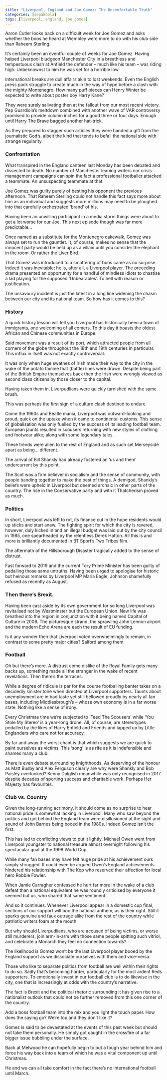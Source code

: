 ```yaml
---
title: "Liverpool, England and Joe Gomez: The Uncomfortable Truth"
categories: [sepakbola]
tags: [liverpool, england, joe gomes]
---
```

Aaron Cutler looks back on a difficult week for Joe Gomez and asks whether the boos he heard at Wembley were more to do with his club side than Raheem Sterling.

It’s certainly been an eventful couple of weeks for Joe Gomez. Having helped Liverpool bludgeon Manchester City in a breathless and tempestuous clash at Anfield the defender – much like his team – was riding high. Unbeknownst to him he was set for a horrible low.

International breaks are dull affairs akin to lost weekends. Even the English press pack struggle to create much in the way of hype before a clash with the mighty Montenegro. How many puff pieces can Henry Winter be expected to write about poster boy Harry Kane?

They were surely salivating then at the fallout from our most recent victory. Pep Guardiola’s meltdown combined with another wave of VAR controversy promised to provide column inches for a good three or four days. Enough until Harry The Brave bagged another hat-trick.

As they prepared to stagger such articles they were handed a gift from the journalistic God’s, albeit the kind that tends to befall the national side with strange regularity.

### Confrontation
<!--
{% include figure image_path="https://www.thisisanfield.com/wp-content/uploads/P2019-11-10-Liverpool_Man_City-108.jpg" caption="LIVERPOOL, ENGLAND - Sunday, November 10, 2019: Manchester City's Raheem Sterling (L) and Liverpool's Joe Gomez at the final whistle after the FA Premier League match between Liverpool FC and Manchester City FC at Anfield. Liverpool won 3-1. _(Pic by David Rawcliffe/Propaganda)_" %}
-->
What transpired in the England canteen last Monday has been debated and dissected to death. No number of Manchester leaning writers nor crisis management campaigns can spin the fact a professional footballer attacked a teammate. An unsuspecting teammate at that.

Joe Gomez was guilty purely of besting his opponent the previous afternoon. That Raheem Sterling could not handle this fact says more about him as an individual and suggests more millions may need to be ploughed into that carefully orchestrated ‘brand’ of his.

Having been an unwilling participant in a media storm things were about to get a lot worse for our Joe. This next episode though was far more predictable…

Once named as a substitute for the Montenegro cakewalk, Gomez was always set to run the gauntlet. It, of course, makes no sense that the innocent party would be held up as a villain until you consider the elephant in the room. Or rather the Liver Bird.

That Gomez was introduced to a smattering of boos came as no surprise. Indeed it was inevitable; he is, after all, a Liverpool player. The preceding drama presented an opportunity for a handful of mindless idiots to chastise a lad playing for the supposed ‘Unbearables’. To hell with reason or justification.

The unsavoury incident is just the latest in a long line widening the chasm between our city and its national team. So how has it comes to this?

### History
<!--
{% include figure image_path="" caption="LIVERPOOL, ENGLAND - Wednesday, October 2, 2019: Liverpool supporters on the Spion Kop with a banner "Champions of Europe" during the UEFA Champions League Group E match between Liverpool FC and FC Salzburg at Anfield. _(Pic by David Rawcliffe/Propaganda)_" %}
-->
A quick history lesson will tell you Liverpool has historically been a town of immigrants, one welcoming of all comers. To this day it boasts the oldest African and Chinese communities in Europe.

Said movement was a result of its port, which attracted people from all corners of the globe throughout the 18th and 19th centuries in particular. This influx in itself was not exactly controversial.

It was only when huge swathes of Irish made their way to the city in the wake of the potato famine that (battle) lines were drawn. Despite being part of the British Empire themselves back then the Irish were wrongly viewed as second class citizens by those closer to the capital.

Having taken them in, Liverpudlians were quickly tarnished with the same brush.

This was perhaps the first sign of a culture clash destined to endure.

Come the 1960s and Beatle mania, Liverpool was outward-looking and proud, quick on the uptake when it came to continental customs. This sense of globalisation was only fuelled by the success of its leading football team. European jaunts resulted in scousers returning with new styles of clothing and footwear alike; along with some legendary tales.

These trends were alien to the rest of England and as such set Merseyside apart as being… different.

The arrival of Bill Shankly had already fostered an ‘us and them’ undercurrent by this point.

The Scot was a firm believer in socialism and the sense of community, with people banding together to make the best of things. A demigod, Shankly’s beliefs were upheld in Liverpool but deemed archaic in other parts of the country. The rise in the Conservative party and with it Thatcherism proved as much.

### Politics
<!--
Liverpool city centre River Mersey (PA Images)
Already sensing they were marooned and cut-off from the moneymen down south, Liverpool’s worst fears were realised under the so-called Iron Lady. In the wake of the Toxteth Riots, the Conservative leader suggested a period of ‘managed decline’, as dictated in a cabinet memo.
-->

In short, Liverpool was left to rot, its finance cut in the hope residents would up sticks and start anew. The fighting spirit for which the city is revered, however, duly kicked in and an illegal budget was laid out by the city council in 1985, one spearheaded by the relentless Derek Hatton. All this is and more is brilliantly documented in BT Sport’s Two Tribes film.

The aftermath of the Hillsborough Disaster tragically added to the sense of distrust.

Fast forward to 2019 and the current Tory Prime Minister has been guilty of pedalling those same untruths. Having been urged to apologise for historic but heinous remarks by Liverpool MP Maria Eagle, Johnson shamefully refused as recently as August.

### Then there’s Brexit.

Having been cast aside by its own government for so long Liverpool was revitalised not by Westminster but the European Union. New life was breathed into the region in conjunction with it being named Capital of Culture in 2008. The picturesque strand, the sprawling John Lennon airport and the modern Echo Arena are each the result of EU funding.

Is it any wonder then that Liverpool voted overwhelmingly to remain, in contrast to some pretty major cities? Salford among them.

### Football
<!---
{% include figure image_path="" caption="LONDON, ENGLAND - Saturday, April 14, 2012: Liverpool supporters with 'Don't Buy The Sun' posters during the FA Cup Semi-Final match against Everton at Wembley. _(Pic by David Rawcliffe/Propaganda)_" %}
-->
Oh but there’s more. A distrust come dislike of the Royal Family gets many backs up, something made all the stranger in the wake of recent revelations. Then there’s the terraces.

While a degree of ridicule is par for the course footballing banter takes on a decidedly sinister tone when directed at Liverpool supporters. Taunts about unemployment are in bad taste yet still bellowed proudly by nearly all fan bases, including Middlesbrough’s – whose own economy is in a far worse state. Nothing like a sense of irony.

Every Christmas time we’re subjected to ‘Feed The Scousers’ while ‘You Stole My Stereo’ is a year-long drone. All, of course, are stereotypes pedalled by the likes of Harry Enfield and Friends and lapped up by Little Englanders who care not for accuracy.

By far and away the worst chant is that which suggests we are quick to paint ourselves as victims. This ‘song’ is as rife as it is indefensible and shames many a club.

There is even debate surrounding knighthoods. As deserving of the honour as Matt Busby and Alex Ferguson clearly are why were Shankly and Bob Paisley overlooked? Kenny Dalglish meanwhile was only recognised in 2017 despite decades of sporting success and charitable work. Perhaps Her Majesty has favourites.

### Club vs. Country
<!---
{% include figure image_path="" caption="Liverpool, England - Sunday, June 10, 2007: The Liverpool skyline featuring the Liver Buildings. _(Pic by David Rawcliffe/Propaganda)_" %}
-->
Given the long-running acrimony, it should come as no surprise to hear national pride is somewhat lacking in Liverpool. Many who saw beyond the politics and got behind the England team were disillusioned at the sight and sound of John Barnes being booed in the 1980s. Indeed Gomez isn’t the first.

This has led to conflicting views to put it lightly. Michael Owen went from Liverpool youngster to national treasure almost overnight following his spectacular goal at the 1998 World Cup.

While many fan bases may have felt huge pride at his achievement ours simply shrugged. It could even be argued Owen’s England achievements hindered his relationship with The Kop who reserved their affection for local hero Robbie Fowler.

When Jamie Carragher confessed he hurt far more in the wake of a club defeat than a national equivalent he was roundly criticised by everyone it seemed but us, who shared that same sentiment.

And so it continues. Whenever Liverpool appear in a domestic cup final, sections of our support will boo the national anthem; as is their right. Still it sparks genuine and faux outrage alike from the rest of the country while patriotic writers foam at the mouth.

But why should Liverpudlians, who are accused of being victims, or worse still murderers, join arm-in-arm with those same people spitting such vitriol, and celebrate a Monarch they feel no connection towards?

The likelihood is Gomez won’t be the last Liverpool player booed by the England support as we dissociate ourselves with them and vice-versa.

Those who like to separate politics from football are well within their rights to do so. Sadly that’s becoming harder, particularly for the most ardent Reds supporters. To emotionally invest in our football club is to do likewise in the city, one that is increasingly at odds with the country’s narrative.

The fact is Brexit and the political rhetoric surrounding it has given rise to a nationalist outlook that could not be further removed from this one corner of the country.

Add a boss football team into the mix and you light the touch paper. How does the saying go? We’re top and they don’t like it?

Gomez is said to be devastated at the events of this past week but should not take them personally. He simply got caught in the crossfire of a far bigger issue bubbling under the surface.

Back at Melwood he can hopefully begin to put a tough year behind him and force his way back into a team of which he was a vital component up until Christmas.

He and we can all take comfort in the fact there’s no international football until March.
